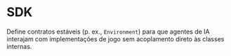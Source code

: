 # SDK

Define contratos estáveis (p. ex., `Environment`) para que agentes de IA interajam com implementações de jogo sem acoplamento direto às classes internas.
